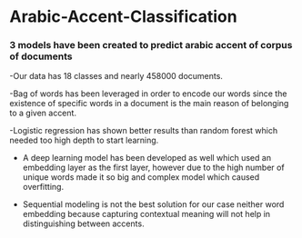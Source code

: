 # Arabic-Accent-Classification

### 3 models have been created to predict arabic accent of corpus of documents

-Our data has 18 classes and nearly 458000 documents. 

-Bag of words has been leveraged in order to encode our words since the existence of specific words in a document is the main reason of belonging to a given accent.

-Logistic regression has shown better results than random forest which needed too high depth to start learning.

- A deep learning model has been developed as well which used an embedding layer as the first layer, however due to the high number of unique words made it so big and complex model which caused overfitting.

- Sequential modeling is not the best solution for our case neither word embedding because capturing contextual meaning will not help in distinguishing between accents.



